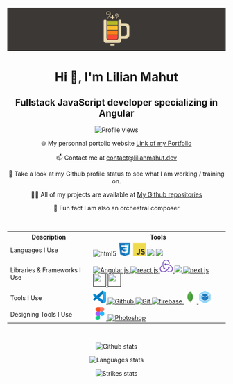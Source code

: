 <div align="center">

![Banner](/Gruvbox%20theme%20coffee.png?raw=true)

# Hi 👋, I'm Lilian Mahut

## Fullstack JavaScript developer specializing in Angular

![Profile views](https://komarev.com/ghpvc/?username=joliwood&label=Profile%20views&color=0e75b6&style=flat)

🌐 My personnal portolio website [Link of my Portfolio](https://lilianmahut.dev/)

📫 Contact me at [contact@lilianmahut.dev](mailto:contact@lilianmahut.dev)

🌱 Take a look at my Github profile status to see what I am working / training on.

👨‍💻 All of my projects are available at [My Github repositories](https://github.com/Joliwood?tab=repositories)

:musical_score: Fun fact I am also an orchestral composer

<br />
<table>
  <tr>
    <th>Description</th>
    <th>Tools</th>
  </tr>
  <tr>
    <td>Languages I Use</td>
    <td>
      <img src='https://www.vectorlogo.zone/logos/w3_html5/w3_html5-icon.svg' alt='html5' height='30'> 
      <img src='https://raw.githubusercontent.com/devicons/devicon/master/icons/css3/css3-original.svg' alt='css3' height='30'> 
      <img src='https://raw.githubusercontent.com/devicons/devicon/master/icons/javascript/javascript-original.svg' alt='javascript' height='30'> 
      <img src="https://cdn.jsdelivr.net/gh/devicons/devicon/icons/typescript/typescript-original.svg" height='30'/>
      <img src="https://symbols.getvecta.com/stencil_28/61_sql-database-generic.90b41636a8.svg" height='30'/>
  </tr>
  <tr>
    <td>Libraries & Frameworks I Use</td>
    <td>
      <a href="">
        <img src="https://angular.io/assets/images/logos/angular/angular.svg" alt='Angular js' height='30'>
      </a> 
      <a href="">
        <img src='https://www.vectorlogo.zone/logos/reactjs/reactjs-icon.svg' alt='react js' height='30'>
      </a> 
      <a href="">
        <img src="https://raw.githubusercontent.com/devicons/devicon/master/icons/redux/redux-original.svg" alt="redux" title="Redux" height="30" />
      </a> 
      <a href="">
        <img src='https://www.vectorlogo.zone/logos/nodejs/nodejs-icon.svg alt='node js' height='30'>
      </a> 
      <a href="">
        <img src="https://seeklogo.com/images/N/next-js-logo-8FCFF51DD2-seeklogo.com.png" alt="next js" width="30" height="30" />
      </a> 
      <a href="">
        <img src="https://cdn.jsdelivr.net/gh/devicons/devicon/icons/tailwindcss/tailwindcss-plain.svg" width="30" height="30" />
      </a> 
      <a href="">
        <img src="https://cdn.jsdelivr.net/gh/devicons/devicon/icons/sass/sass-original.svg" width="30" height="30"/>
      </a>
    </td>
  </tr>
  <tr>
    <td>Tools I Use</td>
    <td>
      <a href="https://code.visualstudio.com/">
        <img src="https://raw.githubusercontent.com/devicons/devicon/master/icons/vscode/vscode-original.svg" alt="Visual Studio Code" height="30" title="Visual Studio Code" />
      </a> 
      <a href="https://github.com/">
          <img src="https://static-00.iconduck.com/assets.00/github-icon-2048x1988-jzvzcf2t.png" alt="Github" height="30" title="GitHub" />
        </a> 
      <a href="https://git-scm.com/">
          <img src="https://www.vectorlogo.zone/logos/git-scm/git-scm-icon.svg" alt="Git" height="30" title="Git" >
      </a> 
      <a href="https://github.com/">
        <img src="https://www.vectorlogo.zone/logos/firebase/firebase-icon.svg" alt="firebase" height="30"/>
          </a> 
      <a href="https://github.com/">
        <img src="https://github.com/devicons/devicon/blob/v2.15.1/icons/mongodb/mongodb-original.svg" alt="MongoDB" height="30" title="MongoDB" />
      </a> 
      <a href="">
          <img src="https://github.com/devicons/devicon/blob/v2.15.1/icons/webpack/webpack-original.svg" alt="WebPack" height="30" title="WebPack" />
      </a>
    </td>
    </tr>
    <tr>
      <td>Designing Tools I Use</td>
      <td>
        <a href="https://www.figma.com">
          <img src="https://raw.githubusercontent.com/devicons/devicon/master/icons/figma/figma-original.svg" alt="figma" title="Figma" height="30" />
        </a> 
        <a href="https://www.adobe.com/fr/products/photoshop.html">
          <img src="https://upload.wikimedia.org/wikipedia/commons/thumb/a/af/Adobe_Photoshop_Mobile_icon.svg/1049px-Adobe_Photoshop_Mobile_icon.svg.png" alt="Photoshop" title="Photoshop" height="30" />
          </a>
      </td>
  </tr>
</table>
<br />

![Github stats](https://github-readme-stats.vercel.app/api?username=joliwood&show_icons=true&locale=en&count_private=true&theme=apprentice&bg_color=ffffff00&hide_border=true)

![Languages stats](https://github-readme-stats.vercel.app/api/top-langs?username=joliwood&show_icons=true&locale=en&layout=compact&count_private=true&theme=apprentice&bg_color=ffffff00&hide_border=true)

![Strikes stats](https://github-readme-streak-stats.herokuapp.com/?user=joliwood&&count_private=true&theme=apprentice&bg_color=ffffff00&hide_border=true)

</div>

<!--
**Lilian-Mahut/Lilian-Mahut** is a ✨ _special_ ✨ repository because its `README.md` (this file) appears on your GitHub profile.

Here are some ideas to get you started:

- 🔭 I’m currently working on ...
- 🌱 I’m currently learning ...
- 👯 I’m looking to collaborate on ...
- 🤔 I’m looking for help with ...
- 💬 Ask me about ...
- 📫 How to reach me: ...
- 😄 Pronouns: ...
- ⚡ Fun fact: ...
-->
